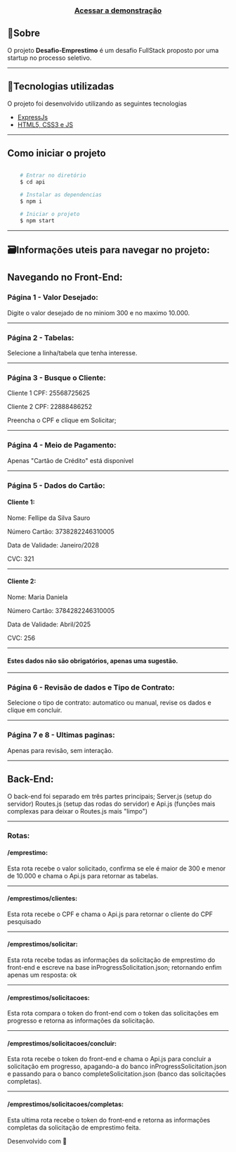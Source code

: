 <h3 align="center">
    <a href="https://emprestimos-desafio.netlify.app/">Acessar a demonstração</a>
<h3 >

## 🔖Sobre

O projeto **Desafio-Emprestimo** é um desafio FullStack proposto por uma startup no processo seletivo.

---

## 🚀Tecnologias utilizadas

O projeto foi desenvolvido utilizando as seguintes tecnologias

- [ExpressJs](https://expressjs.com/pt-br/)
- [HTML5, CSS3 e JS](#)

---

## Como iniciar o projeto

```bash

    # Entrar no diretório
    $ cd api

    # Instalar as dependencias
    $ npm i

    # Iniciar o projeto
    $ npm start
```

---

## 🗃️Informações uteis para navegar no projeto:

## Navegando no Front-End:

  

### Página 1 - Valor Desejado: 
Digite o valor desejado de no miniom 300 e no maximo 10.000.

---
### Página 2 - Tabelas: 
Selecione a linha/tabela que tenha interesse.

---
### Página 3 - Busque o Cliente:

Cliente 1 CPF: 25568725625

Cliente 2 CPF: 22888486252

Preencha o CPF e clique em Solicitar;

---
### Página 4 - Meio de Pagamento:

Apenas "Cartão de Crédito" está disponível

---
### Página 5 - Dados do Cartão:

#### Cliente 1:

Nome: Fellipe da Silva Sauro 

Número Cartão: 3738282246310005

Data de Validade: Janeiro/2028

CVC: 321

---
#### Cliente 2:

Nome: Maria Daniela

Número Cartão: 3784282246310005

Data de Validade: Abril/2025

CVC: 256

---
#### Estes dados não são obrigatórios, apenas uma sugestão.

---

### Página 6 - Revisão de dados e Tipo de Contrato:

Selecione o tipo de contrato: automatico ou manual, revise os dados e clique em concluir.

---
### Página 7 e 8 - Ultimas paginas:

Apenas para revisão, sem interação.

---

## Back-End:
O back-end foi separado em três partes principais; Server.js (setup do servidor) Routes.js (setup das rodas do servidor) e Api.js (funções mais complexas para deixar o Routes.js mais "limpo")

---

### Rotas:
#### /emprestimo:

Esta rota recebe o valor solicitado, confirma se ele é maior de 300 e menor de 10.000 e chama o Api.js para retornar as tabelas.

---

#### /emprestimos/clientes:

Esta rota recebe o CPF e chama o Api.js para retornar o cliente do CPF pesquisado

---

#### /emprestimos/solicitar:

Esta rota recebe todas as informações da solicitação de emprestimo do front-end e escreve na base inProgressSolicitation.json;
retornando enfim apenas um resposta: ok

---

#### /emprestimos/solicitacoes:

Esta rota compara o token do front-end com o token das solicitações em progresso e retorna as informações da solicitação.

---

#### /emprestimos/solicitacoes/concluir:

Esta rota recebe o token do front-end e chama o  Api.js para concluir a solicitação em progresso, apagando-a do banco inProgressSolicitation.json e passando para o banco completeSolicitation.json (banco das solicitações completas).

---

#### /emprestimos/solicitacoes/completas:

Esta ultima rota recebe o token do front-end e retorna as informações completas da solicitação de emprestimo feita.

Desenvolvido com 💜